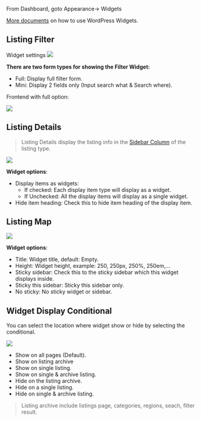 From Dashboard, goto Appearance-> Widgets

[More documents](https://wordpress.org/support/article/wordpress-widgets/) on how to use WordPress Widgets.

## Listing Filter
Widget settings
![](../images/widget-filter.png)

**There are two form types for showing the Filter Widget:**
- Full: Display full filter form.
- Mini: Display 2 fields only (Input search what & Search where).

Frontend with full option:

![](../images/widget-filter-front.png)


## Listing Details

> Listing Details display the listing info in the [Sidebar Column](user-guide/listing-type?id=sidebar-column) of the listing type.

![](../images/widget-details.png)

**Widget options**:
- Display items as widgets: 
  - If checked: Each display item type will display as a widget. 
  - If Unchecked: All the display items will display as a single widget.
- Hide item heading: Check this to hide item heading of the display item.
 

## Listing Map

![](../images/widget-map.png)

**Widget options**:
- Title: Widget title, default: Empty. 
- Height: Widget height, example: 250, 250px, 250%, 250em,...
- Sticky sidebar: Check this to the sticky sidebar which this widget displays inside.
- Sticky this sidebar: Sticky this sidebar only.
- No sticky: No sticky widget or sidebar.

## Widget Display Conditional
You can select the location where widget show or hide by selecting the conditional.

![](../images/widget-conditional.gif)

 - Show on all pages (Default).
 - Show on listing archive
 - Show on single listing.
 - Show on single & archive listing.
 - Hide on the listing archive.
 - Hide on a single listing.
 - Hide on single & archive listing.

> Listing archive include listings page, categories, regions, seach, filter result.
